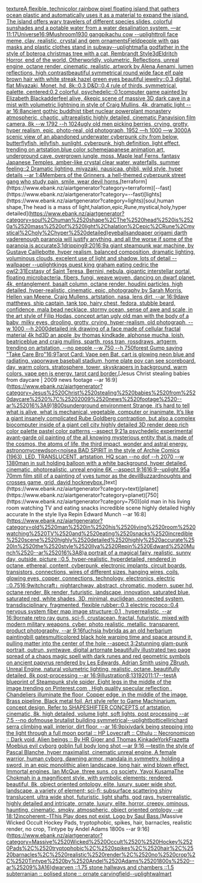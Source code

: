 [texture](https://www.ebank.nz/aiartgenerator?category=texture)[A flexible, technicolor rainbow pixel  floating island that gathers ocean plastic and automatically uses it as a material to expand the island. The island offers wary travelers of different species slides, colorful sunshades and a potable water from a water desalination system. —ar 11:17](https://www.ebank.nz/aiartgenerator?category=A%2520flexible%2C%2520technicolor%2520rainbow%2520pixel%2520%2520floating%2520island%2520that%2520gathers%2520ocean%2520plastic%2520and%2520automatically%2520uses%2520it%2520as%2520a%2520material%2520to%2520expand%2520the%2520island.%2520The%2520island%2520offers%2520wary%2520travelers%2520of%2520different%2520species%2520slides%2C%2520colorful%2520sunshades%2520and%2520a%2520potable%2520water%2520from%2520a%2520water%2520desalination%2520system.%2520%E2%80%94ar%252011%3A17)[Universe](https://www.ebank.nz/aiartgenerator?category=Universe)[16:9](https://www.ebank.nz/aiartgenerator?category=16%3A9)[Mushroom](https://www.ebank.nz/aiartgenerator?category=Mushroom)[1930 gang](https://www.ebank.nz/aiartgenerator?category=1930%2520gang)[pikachu cow --uplight](https://www.ebank.nz/aiartgenerator?category=pikachu%2520cow%2520--uplight)[troll face meme, clay, realistic, crystal and gem ornaments](https://www.ebank.nz/aiartgenerator?category=troll%2520face%2520meme%2C%2520clay%2C%2520realistic%2C%2520crystal%2520and%2520gem%2520ornaments)[Field](https://www.ebank.nz/aiartgenerator?category=Field)[people with gas masks and plastic clothes stand in subway](https://www.ebank.nz/aiartgenerator?category=people%2520with%2520gas%2520masks%2520and%2520plastic%2520clothes%2520stand%2520in%2520subway)[--uplight](https://www.ebank.nz/aiartgenerator?category=--uplight)[mafia godfather in the style of botero](https://www.ebank.nz/aiartgenerator?category=mafia%2520godfather%2520in%2520the%2520style%2520of%2520botero)[a christmas tree with a cat, Rembrandt Style](https://www.ebank.nz/aiartgenerator?category=a%2520christmas%2520tree%2520with%2520a%2520cat%2C%2520Rembrandt%2520Style)[3d](https://www.ebank.nz/aiartgenerator?category=3d)[Eldritch Horror,  end of the world, Otherworldly, volumetric, Reflections, unreal engine, octane render, cinematic, realistic, artwork by Alena Aenami, lumen reflections, high contrast](https://www.ebank.nz/aiartgenerator?category=Eldritch%2520Horror%2C%2520%2520end%2520of%2520the%2520world%2C%2520Otherworldly%2C%2520volumetric%2C%2520Reflections%2C%2520unreal%2520engine%2C%2520octane%2520render%2C%2520cinematic%2C%2520realistic%2C%2520artwork%2520by%2520Alena%2520Aenami%2C%2520lumen%2520reflections%2C%2520high%2520contrast)[beautiful symmetrical round wide face elf pale brown hair with white streak hazel green eyes beautiful jewelry::0.3 digital, flat Miyazaki, Monet, hd, 8k::0.3 D&D::0.4 rule of thirds, symmetrical, palette, centered:0.2 colorful, psychedelic::0.1](https://www.ebank.nz/aiartgenerator?category=beautiful%2520symmetrical%2520round%2520wide%2520face%2520elf%2520pale%2520brown%2520hair%2520with%2520white%2520streak%2520hazel%2520green%2520eyes%2520beautiful%2520jewelry%3A%3A0.3%2520digital%2C%2520flat%2520Miyazaki%2C%2520Monet%2C%2520hd%2C%25208k%3A%3A0.3%2520D%26D%3A%3A0.4%2520rule%2520of%2520thirds%2C%2520symmetrical%2C%2520palette%2C%2520centered%3A0.2%2520colorful%2C%2520psychedelic%3A%3A0.1)[computer game painted by Elizabeth Blackadder](https://www.ebank.nz/aiartgenerator?category=computer%2520game%2520painted%2520by%2520Elizabeth%2520Blackadder)[feel alive, 4k](https://www.ebank.nz/aiartgenerator?category=feel%2520alive%2C%25204k)[epic scene of massive 3D dark cave in a mist with volumetric lightning in style of Craig Mullins, 4k, dramatic light --ar 16:8](https://www.ebank.nz/aiartgenerator?category=epic%2520scene%2520of%2520massive%25203D%2520dark%2520cave%2520in%2520a%2520mist%2520with%2520volumetric%2520lightning%2520in%2520style%2520of%2520Craig%2520Mullins%2C%25204k%2C%2520dramatic%2520light%2520--ar%252016%3A8)[ancient gothic buddhist tibet nuclear powerplant monastery atmospheric, chaotic, ultrarealistic highly detailed, cinematic Panavision film camera, 8k --w 1792 --h 1024](https://www.ebank.nz/aiartgenerator?category=ancient%2520gothic%2520buddhist%2520tibet%2520nuclear%2520powerplant%2520monastery%2520atmospheric%2C%2520chaotic%2C%2520ultrarealistic%2520highly%2520detailed%2C%2520cinematic%2520Panavision%2520film%2520camera%2C%25208k%2520--w%25201792%2520--h%25201024)[ugly old men picking berries, crying, grotty, hyper realism, epic, photo-real, old photograph, 1952 —h 1000 —w 3000](https://www.ebank.nz/aiartgenerator?category=ugly%2520old%2520men%2520picking%2520berries%2C%2520crying%2C%2520grotty%2C%2520hyper%2520realism%2C%2520epic%2C%2520photo-real%2C%2520old%2520photograph%2C%25201952%2520%E2%80%94h%25201000%2520%E2%80%94w%25203000)[A scenic view of an abandoned  underwater cyberpunk city from below, butterflyfish, jellyfish, sunlight, cyberpunk, high definition, light effect, trending on artstation.blue color scheme](https://www.ebank.nz/aiartgenerator?category=A%2520scenic%2520view%2520of%2520an%2520abandoned%2520%2520underwater%2520cyberpunk%2520city%2520from%2520below%2C%2520butterflyfish%2C%2520jellyfish%2C%2520sunlight%2C%2520cyberpunk%2C%2520high%2520definition%2C%2520light%2520effect%2C%2520trending%2520on%2520artstation.blue%2520color%2520scheme)[japanese animation art, underground cave, overgrown jungle, moss, Maple leaf Ferns, fantasy Japanese Temples, amber-like crystal clear water, waterfalls, summer feeling::2 Dramatic lighting, miyazaki, nausicaa, ghibli, wild style, hyper details --ar 1:4](https://www.ebank.nz/aiartgenerator?category=japanese%2520animation%2520art%2C%2520underground%2520cave%2C%2520overgrown%2520jungle%2C%2520moss%2C%2520Maple%2520leaf%2520Ferns%2C%2520fantasy%2520Japanese%2520Temples%2C%2520amber-like%2520crystal%2520clear%2520water%2C%2520waterfalls%2C%2520summer%2520feeling%3A%3A2%2520Dramatic%2520lighting%2C%2520miyazaki%2C%2520nausicaa%2C%2520ghibli%2C%2520wild%2520style%2C%2520hyper%2520details%2520--ar%25201%3A4)[Members of the Grinners, a hell-themed cyberpunk street gang who study pain, smile, wear devil horns.](https://www.ebank.nz/aiartgenerator?category=Members%2520of%2520the%2520Grinners%2C%2520a%2520hell-themed%2520cyberpunk%2520street%2520gang%2520who%2520study%2520pain%2C%2520smile%2C%2520wear%2520devil%2520horns.)[terraform](https://www.ebank.nz/aiartgenerator?category=terraform)[--fast](https://www.ebank.nz/aiartgenerator?category=--fast)[lights](https://www.ebank.nz/aiartgenerator?category=lights)[soul,human shape,The head is a mass of light,halation,epic,Rune,mystical,holy,hyper detailed](https://www.ebank.nz/aiartgenerator?category=soul%2Chuman%2520shape%2CThe%2520head%2520is%2520a%2520mass%2520of%2520light%2Chalation%2Cepic%2CRune%2Cmystical%2Choly%2Chyper%2520detailed)[eyeball](https://www.ebank.nz/aiartgenerator?category=eyeball)[sandpaper origami darth vader](https://www.ebank.nz/aiartgenerator?category=sandpaper%2520origami%2520darth%2520vader)[enough paranoia will justify anything, and all the worse if some of the paranoia is accurate](https://www.ebank.nz/aiartgenerator?category=enough%2520paranoia%2520will%2520justify%2520anything%2C%2520and%2520all%2520the%2520worse%2520if%2520some%2520of%2520the%2520paranoia%2520is%2520accurate)[3:1](https://www.ebank.nz/aiartgenerator?category=3%3A1)[dripping](https://www.ebank.nz/aiartgenerator?category=dripping)[9:20](https://www.ebank.nz/aiartgenerator?category=9%3A20)[16:9](https://www.ebank.nz/aiartgenerator?category=16%3A9)[a giant steampunk war machine, by Gustave Caillebotte, hyper realism, balanced composition, dramatic lighting, voluminous clouds, excelent use of light and shadow, lots of detail --wallpaper --uplight](https://www.ebank.nz/aiartgenerator?category=a%2520giant%2520steampunk%2520war%2520machine%2C%2520by%2520Gustave%2520Caillebotte%2C%2520hyper%2520realism%2C%2520balanced%2520composition%2C%2520dramatic%2520lighting%2C%2520voluminous%2520clouds%2C%2520excelent%2520use%2520of%2520light%2520and%2520shadow%2C%2520lots%2520of%2520detail%2520--wallpaper%2520--uplight)[kings quest king graham eating cedric the owl](https://www.ebank.nz/aiartgenerator?category=kings%2520quest%2520king%2520graham%2520eating%2520cedric%2520the%2520owl)[2:3](https://www.ebank.nz/aiartgenerator?category=2%3A3)[1](https://www.ebank.nz/aiartgenerator?category=1)[Ecstasy of Saint Teresa, Bernini, nebula, gigantic interstellar portal, floating microbacteria, fibers, fungi, weave woven, dancing on dwarf planet, 4k, entanglement, basalt column, octane render, houdini particles, high detailed, hyper-realistic, cinematic, epic, photography by Sarah Morris, Hellen van Meene, Craig Mullens, artstation, nasa, lens dirt, --ar 16:9](https://www.ebank.nz/aiartgenerator?category=Ecstasy%2520of%2520Saint%2520Teresa%2C%2520Bernini%2C%2520nebula%2C%2520gigantic%2520interstellar%2520portal%2C%2520floating%2520microbacteria%2C%2520fibers%2C%2520fungi%2C%2520weave%2520woven%2C%2520dancing%2520on%2520dwarf%2520planet%2C%25204k%2C%2520entanglement%2C%2520basalt%2520column%2C%2520octane%2520render%2C%2520houdini%2520particles%2C%2520high%2520detailed%2C%2520hyper-realistic%2C%2520cinematic%2C%2520epic%2C%2520photography%2520by%2520Sarah%2520Morris%2C%2520Hellen%2520van%2520Meene%2C%2520Craig%2520Mullens%2C%2520artstation%2C%2520nasa%2C%2520lens%2520dirt%2C%2520--ar%252016%3A9)[dave matthews, ship captain, tank top, hairy chest, fedora, stubble beard, confidence, mala bead necklace, stormy ocean, sense of awe and scale, in the art style of Filip Hodas, concept art](https://www.ebank.nz/aiartgenerator?category=dave%2520matthews%2C%2520ship%2520captain%2C%2520tank%2520top%2C%2520hairy%2520chest%2C%2520fedora%2C%2520stubble%2520beard%2C%2520confidence%2C%2520mala%2520bead%2520necklace%2C%2520stormy%2520ocean%2C%2520sense%2520of%2520awe%2520and%2520scale%2C%2520in%2520the%2520art%2520style%2520of%2520Filip%2520Hodas%2C%2520concept%2520art)[an ugly old man with the body of a baby, milky eyes, drooling, grotty, crying, hyper-realism, old photograph, --w 1000 --h 2000](https://www.ebank.nz/aiartgenerator?category=an%2520ugly%2520old%2520man%2520with%2520the%2520body%2520of%2520a%2520baby%2C%2520milky%2520eyes%2C%2520drooling%2C%2520grotty%2C%2520crying%2C%2520hyper-realism%2C%2520old%2520photograph%2C%2520--w%25201000%2520--h%25202000)[detailed ink drawing of a face made of cellular fractal material 4k hd](https://www.ebank.nz/aiartgenerator?category=detailed%2520ink%2520drawing%2520of%2520a%2520face%2520made%2520of%2520cellular%2520fractal%2520material%25204k%2520hd)[3D an apple ,by thomas kindkade, alphonse mucha, loish, beatriceblue and craig mullins, sparth, ross tran, rossdraws, artgerm, trending on artstation, --no people --w 750 --h 750](https://www.ebank.nz/aiartgenerator?category=3D%2520an%2520apple%2520%2Cby%2520thomas%2520kindkade%2C%2520alphonse%2520mucha%2C%2520loish%2C%2520beatriceblue%2520and%2520craig%2520mullins%2C%2520sparth%2C%2520ross%2520tran%2C%2520rossdraws%2C%2520artgerm%2C%2520trending%2520on%2520artstation%2C%2520--no%2520people%2520--w%2520750%2520--h%2520750)[forest Gump saying "Take Care Bro"](https://www.ebank.nz/aiartgenerator?category=forest%2520Gump%2520saying%2520%22Take%2520Care%2520Bro%22)[16:9](https://www.ebank.nz/aiartgenerator?category=16%3A9)[Tarot Card: Vape pen Bat, cart is glowing neon blue and radiating. vaporwave baseball stadium, home plate pov can see scoreboard. day, warm colors. stratosphere, tower, skyskrapers in background. warm colors. vape pen is energy. tarot card border.](https://www.ebank.nz/aiartgenerator?category=Tarot%2520Card%3A%2520Vape%2520pen%2520Bat%2C%2520cart%2520is%2520glowing%2520neon%2520blue%2520and%2520radiating.%2520vaporwave%2520baseball%2520stadium%2C%2520home%2520plate%2520pov%2520can%2520see%2520scoreboard.%2520day%2C%2520warm%2520colors.%2520stratosphere%2C%2520tower%2C%2520skyskrapers%2520in%2520background.%2520warm%2520colors.%2520vape%2520pen%2520is%2520energy.%2520tarot%2520card%2520border.)[Jesus Christ stealing babies from daycare | 2009 news footage --ar 16:9](https://www.ebank.nz/aiartgenerator?category=Jesus%2520Christ%2520stealing%2520babies%2520from%2520daycare%2520%7C%25202009%2520news%2520footage%2520--ar%252016%3A9)[1800s](https://www.ebank.nz/aiartgenerator?category=1800s)[underground   environment  Strange,  it’s hard to tell what is alive, what is mechanical, vegetable, computer or inanimate. It’s like a giant insanely complicated Rube Goldberg contraption, but also a complex biocomputer inside of a giant cell city highly detailed 3D render deep rich color palette pastel color patterns --aspect 9:21](https://www.ebank.nz/aiartgenerator?category=underground%2520%2520%2520environment%2520%2520Strange%2C%2520%2520it%E2%80%99s%2520hard%2520to%2520tell%2520what%2520is%2520alive%2C%2520what%2520is%2520mechanical%2C%2520vegetable%2C%2520computer%2520or%2520inanimate.%2520It%E2%80%99s%2520like%2520a%2520giant%2520insanely%2520complicated%2520Rube%2520Goldberg%2520contraption%2C%2520but%2520also%2520a%2520complex%2520biocomputer%2520inside%2520of%2520a%2520giant%2520cell%2520city%2520highly%2520detailed%25203D%2520render%2520deep%2520rich%2520color%2520palette%2520pastel%2520color%2520patterns%2520--aspect%25209%3A21)[a psychedelic experimental avant-garde oil painting of the all knowing mysterious entity that is made of the cosmos, the atoms of life, the third impact, wonder and astral energy, astronomy](https://www.ebank.nz/aiartgenerator?category=a%2520psychedelic%2520experimental%2520avant-garde%2520oil%2520painting%2520of%2520the%2520all%2520knowing%2520mysterious%2520entity%2520that%2520is%2520made%2520of%2520the%2520cosmos%2C%2520the%2520atoms%2520of%2520life%2C%2520the%2520third%2520impact%2C%2520wonder%2520and%2520astral%2520energy%2C%2520astronomy)[crewdson](https://www.ebank.nz/aiartgenerator?category=crewdson)[<noise](https://www.ebank.nz/aiartgenerator?category=%3Cnoise)[a BAD SPIRIT in the style of Archie Comics (1963), LED, TRANSLUCENT, artstation, HQ scan --no dof --h 2070 --w 1380](https://www.ebank.nz/aiartgenerator?category=a%2520BAD%2520SPIRIT%2520in%2520the%2520style%2520of%2520Archie%2520Comics%2520%281963%29%2C%2520LED%2C%2520TRANSLUCENT%2C%2520artstation%2C%2520HQ%2520scan%2520--no%2520dof%2520--h%25202070%2520--w%25201380)[man in suit holding balloon with a white background, hyper detailed, cinematic, photorealistic, unreal engine 6K --aspect 9:16](https://www.ebank.nz/aiartgenerator?category=man%2520in%2520suit%2520holding%2520balloon%2520with%2520a%2520white%2520background%2C%2520hyper%2520detailed%2C%2520cinematic%2C%2520photorealistic%2C%2520unreal%2520engine%25206K%2520--aspect%25209%3A16)[16:9](https://www.ebank.nz/aiartgenerator?category=16%3A9)[--uplight](https://www.ebank.nz/aiartgenerator?category=--uplight)[.95](https://www.ebank.nz/aiartgenerator?category=.95)[a 70mm film still of a painting of yves tumor as the devil](https://www.ebank.nz/aiartgenerator?category=a%252070mm%2520film%2520still%2520of%2520a%2520painting%2520of%2520yves%2520tumor%2520as%2520the%2520devil)[Buzzard](https://www.ebank.nz/aiartgenerator?category=Buzzard)[noughts and crosses game, grid, david hockney](https://www.ebank.nz/aiartgenerator?category=noughts%2520and%2520crosses%2520game%2C%2520grid%2C%2520david%2520hockney)[box.](https://www.ebank.nz/aiartgenerator?category=box.)[text](https://www.ebank.nz/aiartgenerator?category=text)[planet](https://www.ebank.nz/aiartgenerator?category=planet)[750](https://www.ebank.nz/aiartgenerator?category=750)[old man in his living room watching TV and eating snacks incredible scene highly detailed highly accurate In the style Ilya Repin Edward Munch --ar 16:8](https://www.ebank.nz/aiartgenerator?category=old%2520man%2520in%2520his%2520living%2520room%2520watching%2520TV%2520and%2520eating%2520snacks%2520incredible%2520scene%2520highly%2520detailed%2520highly%2520accurate%2520In%2520the%2520style%2520Ilya%2520Repin%2520Edward%2520Munch%2520--ar%252016%3A8)[a portrait of a magical fairy, realistic, sunny day, outside, picture ::0.5,  hyper-realistic, hyperdetailed, rendered in octane, ethereal, content, cyberpunk, electronic implants, circuit boards, transistors, connections, wires of different sizes, hanging wires, coils, glowing eyes, copper, connections, technology, electronics, electric ::0.75](https://www.ebank.nz/aiartgenerator?category=a%2520portrait%2520of%2520a%2520magical%2520fairy%2C%2520realistic%2C%2520sunny%2520day%2C%2520outside%2C%2520picture%2520%3A%3A0.5%2C%2520%2520hyper-realistic%2C%2520hyperdetailed%2C%2520rendered%2520in%2520octane%2C%2520ethereal%2C%2520content%2C%2520cyberpunk%2C%2520electronic%2520implants%2C%2520circuit%2520boards%2C%2520transistors%2C%2520connections%2C%2520wires%2520of%2520different%2520sizes%2C%2520hanging%2520wires%2C%2520coils%2C%2520glowing%2520eyes%2C%2520copper%2C%2520connections%2C%2520technology%2C%2520electronics%2C%2520electric%2520%3A%3A0.75)[16:9](https://www.ebank.nz/aiartgenerator?category=16%3A9)[witchcraft」](https://www.ebank.nz/aiartgenerator?category=witchcraft%E3%80%8D)[night](https://www.ebank.nz/aiartgenerator?category=night)[archway, abstract, chromatic, modern, super hd, octane render, 8k render, futuristic, landscape, innovation, saturated blue, saturated red, white shades, 3D, minimal, euclidean, connected system, transdisciplinary, fragmented, flexible rubber::0.3 electric rococo::0.4 nervous system fiber map image structure::0.1 , hyperrealistic, --ar 16:9](https://www.ebank.nz/aiartgenerator?category=archway%2C%2520abstract%2C%2520chromatic%2C%2520modern%2C%2520super%2520hd%2C%2520octane%2520render%2C%25208k%2520render%2C%2520futuristic%2C%2520landscape%2C%2520innovation%2C%2520saturated%2520blue%2C%2520saturated%2520red%2C%2520white%2520shades%2C%25203D%2C%2520minimal%2C%2520euclidean%2C%2520connected%2520system%2C%2520transdisciplinary%2C%2520fragmented%2C%2520flexible%2520rubber%3A%3A0.3%2520electric%2520rococo%3A%3A0.4%2520nervous%2520system%2520fiber%2520map%2520image%2520structure%3A%3A0.1%2520%2C%2520hyperrealistic%2C%2520--ar%252016%3A9)[ornate retro ray guns, sci-fi, crustacean, fractal,  futuristic, mixed with modern military weapons, cyber, photo realistic, metallic, transparent,  product photography, --ar 9:16](https://www.ebank.nz/aiartgenerator?category=ornate%2520retro%2520ray%2520guns%2C%2520sci-fi%2C%2520crustacean%2C%2520fractal%2C%2520%2520futuristic%2C%2520mixed%2520with%2520modern%2520military%2520weapons%2C%2520cyber%2C%2520photo%2520realistic%2C%2520metallic%2C%2520transparent%2C%2520%2520product%2520photography%2C%2520--ar%25209%3A16)[fuchsia hybrida as an old herbarium painting](https://www.ebank.nz/aiartgenerator?category=fuchsia%2520hybrida%2520as%2520an%2520old%2520herbarium%2520painting)[bill gates](https://www.ebank.nz/aiartgenerator?category=bill%2520gates)[multicolored black hole warping time and space around it, pulling matter into the center of the hole --aspect 3:2](https://www.ebank.nz/aiartgenerator?category=multicolored%2520black%2520hole%2520warping%2520time%2520and%2520space%2520around%2520it%2C%2520pulling%2520matter%2520into%2520the%2520center%2520of%2520the%2520hole%2520--aspect%25203%3A2)[stunning glam-punk portrait, outrun, syntwave, digital art](https://www.ebank.nz/aiartgenerator?category=stunning%2520glam-punk%2520portrait%2C%2520outrun%2C%2520syntwave%2C%2520digital%2520art)[ornate beautifully illustrated two page spread of a chaos magic spell with dark runes and red geometric symbols on ancient papyrus rendered by Les Edwards, Adrian Smith using ZBrush, Unreal Engine, natural volumetric lighting, realistic, octane, beautifully detailed, 8k post-processing --ar 16:9](https://www.ebank.nz/aiartgenerator?category=ornate%2520beautifully%2520illustrated%2520two%2520page%2520spread%2520of%2520a%2520chaos%2520magic%2520spell%2520with%2520dark%2520runes%2520and%2520red%2520geometric%2520symbols%2520on%2520ancient%2520papyrus%2520rendered%2520by%2520Les%2520Edwards%2C%2520Adrian%2520Smith%2520using%2520ZBrush%2C%2520Unreal%2520Engine%2C%2520natural%2520volumetric%2520lighting%2C%2520realistic%2C%2520octane%2C%2520beautifully%2520detailed%2C%25208k%2520post-processing%2520--ar%252016%3A9)[illustration](https://www.ebank.nz/aiartgenerator?category=illustration)[8:13](https://www.ebank.nz/aiartgenerator?category=8%3A13)[1920](https://www.ebank.nz/aiartgenerator?category=1920)[11:17](https://www.ebank.nz/aiartgenerator?category=11%3A17)[--test](https://www.ebank.nz/aiartgenerator?category=--test)[A blueprint of Steampunk style spider,   Eight legs in the middle of the image,trending on Pinterest.com  , High quality specular reflection ,  Chandeliers illuminate the floor, Copper  edge, in the middle of the image, Brass pipeline,  Black metal foil,  Art style refer to Game Machinarium.  concept design, Refer to SHAPESHIFTER CONCEPTS  of artstation, cinematic,  8k, high detailed,  volume light,  soft lights,  post processing    --ar 7:5   --no dof](https://www.ebank.nz/aiartgenerator?category=A%2520blueprint%2520of%2520Steampunk%2520style%2520spider%2C%2520%2520%2520Eight%2520legs%2520in%2520the%2520middle%2520of%2520the%2520image%2Ctrending%2520on%2520Pinterest.com%2520%2520%2C%2520High%2520quality%2520specular%2520reflection%2520%2C%2520%2520Chandeliers%2520illuminate%2520the%2520floor%2C%2520Copper%2520%2520edge%2C%2520in%2520the%2520middle%2520of%2520the%2520image%2C%2520Brass%2520pipeline%2C%2520%2520Black%2520metal%2520foil%2C%2520%2520Art%2520style%2520refer%2520to%2520Game%2520Machinarium.%2520%2520concept%2520design%2C%2520Refer%2520to%2520SHAPESHIFTER%2520CONCEPTS%2520%2520of%2520artstation%2C%2520cinematic%2C%2520%25208k%2C%2520high%2520detailed%2C%2520%2520volume%2520light%2C%2520%2520soft%2520lights%2C%2520%2520post%2520processing%2520%2520%2520%2520--ar%25207%3A5%2520%2520%2520--no%2520dof)[mouse brutalist building symmetrical](https://www.ebank.nz/aiartgenerator?category=mouse%2520brutalist%2520building%2520symmetrical)[--uplight](https://www.ebank.nz/aiartgenerator?category=--uplight)[botticelli](https://www.ebank.nz/aiartgenerator?category=botticelli)[richard serra climbing wall, interior, dirt floor, --ar 16:9](https://www.ebank.nz/aiartgenerator?category=richard%2520serra%2520climbing%2520wall%2C%2520interior%2C%2520dirt%2520floor%2C%2520--ar%252016%3A9)[pixiv](https://www.ebank.nz/aiartgenerator?category=pixiv)[dark being stepping into the light through a full moon portal :: HP Lovecraft :: Cthulu :: Necronomicon :: Dark void, Alien beings :: By HR Giger and Thomas Kinkade](https://www.ebank.nz/aiartgenerator?category=dark%2520being%2520stepping%2520into%2520the%2520light%2520through%2520a%2520full%2520moon%2520portal%2520%3A%3A%2520HP%2520Lovecraft%2520%3A%3A%2520Cthulu%2520%3A%3A%2520Necronomicon%2520%3A%3A%2520Dark%2520void%2C%2520Alien%2520beings%2520%3A%3A%2520By%2520HR%2520Giger%2520and%2520Thomas%2520Kinkade)[York](https://www.ebank.nz/aiartgenerator?category=York)[Frazetta Moebius evil cyborg goblin full body long shot  —ar 9:16 —test](https://www.ebank.nz/aiartgenerator?category=Frazetta%2520Moebius%2520evil%2520cyborg%2520goblin%2520full%2520body%2520long%2520shot%2520%2520%E2%80%94ar%25209%3A16%2520%E2%80%94test)[In the style of Pascal Blanche, hyper maximalist, cinematic unreal engine, A female warrior, human cyborg, dawning armor, mandala in symmetry, holding a sword, in an epic monolithic alien landscape, long hair, wind blown effect, Immortal engines, Ian McQue, three suns, cg society, Yayoi Kusama](https://www.ebank.nz/aiartgenerator?category=In%2520the%2520style%2520of%2520Pascal%2520Blanche%2C%2520hyper%2520maximalist%2C%2520cinematic%2520unreal%2520engine%2C%2520A%2520female%2520warrior%2C%2520human%2520cyborg%2C%2520dawning%2520armor%2C%2520mandala%2520in%2520symmetry%2C%2520holding%2520a%2520sword%2C%2520in%2520an%2520epic%2520monolithic%2520alien%2520landscape%2C%2520long%2520hair%2C%2520wind%2520blown%2520effect%2C%2520Immortal%2520engines%2C%2520Ian%2520McQue%2C%2520three%2520suns%2C%2520cg%2520society%2C%2520Yayoi%2520Kusama)[The Chokmah in a magnificent style, with symbolic elements; rendered, beautiful, 8k, object oriented ontology, elite, luxury, super wide shot, landscape, a variety of element;  sci-fi; subsurface scattering shiny translucent, ultra wide shot, futuristic, light shafts, god rays, hyperrealistic, highly detailed and intricate, ornate, luxury, elite, horror, creepy, ominous, haunting, cinematic, smoky, atmospheric, object oriented ontology --ar 18:12](https://www.ebank.nz/aiartgenerator?category=The%2520Chokmah%2520in%2520a%2520magnificent%2520style%2C%2520with%2520symbolic%2520elements%3B%2520rendered%2C%2520beautiful%2C%25208k%2C%2520object%2520oriented%2520ontology%2C%2520elite%2C%2520luxury%2C%2520super%2520wide%2520shot%2C%2520landscape%2C%2520a%2520variety%2520of%2520element%3B%2520%2520sci-fi%3B%2520subsurface%2520scattering%2520shiny%2520translucent%2C%2520ultra%2520wide%2520shot%2C%2520futuristic%2C%2520light%2520shafts%2C%2520god%2520rays%2C%2520hyperrealistic%2C%2520highly%2520detailed%2520and%2520intricate%2C%2520ornate%2C%2520luxury%2C%2520elite%2C%2520horror%2C%2520creepy%2C%2520ominous%2C%2520haunting%2C%2520cinematic%2C%2520smoky%2C%2520atmospheric%2C%2520object%2520oriented%2520ontology%2520--ar%252018%3A12)[incoherent:-1](https://www.ebank.nz/aiartgenerator?category=incoherent%3A-1)[This Play does not exist. Logo by Saul Bass.](https://www.ebank.nz/aiartgenerator?category=This%2520Play%2520does%2520not%2520exist.%2520Logo%2520by%2520Saul%2520Bass.)[Massive Wicked Occult  Hockey Pads, tryptophobic, spikes, hair, barnacles, realistic render, no crop, Tintype by Andel Adams 1800s --ar 9:16](https://www.ebank.nz/aiartgenerator?category=Massive%2520Wicked%2520Occult%2520%2520Hockey%2520Pads%2C%2520tryptophobic%2C%2520spikes%2C%2520hair%2C%2520barnacles%2C%2520realistic%2520render%2C%2520no%2520crop%2C%2520Tintype%2520by%2520Andel%2520Adams%25201800s%2520--ar%25209%3A16)[dwarven ::1.75 stone hallways and chambers ::1.5 subterranian :: polised stone :: ornate carving](https://www.ebank.nz/aiartgenerator?category=dwarven%2520%3A%3A1.75%2520stone%2520hallways%2520and%2520chambers%2520%3A%3A1.5%2520subterranian%2520%3A%3A%2520polised%2520stone%2520%3A%3A%2520ornate%2520carving)[field](https://www.ebank.nz/aiartgenerator?category=field)[--uplight](https://www.ebank.nz/aiartgenerator?category=--uplight)[walmart](https://www.ebank.nz/aiartgenerator?category=walmart)